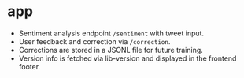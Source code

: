 # app
- Sentiment analysis endpoint `/sentiment` with tweet input.
- User feedback and correction via `/correction`.
- Corrections are stored in a JSONL file for future training.
- Version info is fetched via lib-version and displayed in the frontend footer.

